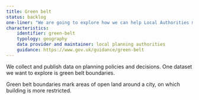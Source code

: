```yaml
---
title: Green belt
status: backlog
one-liner: "We are going to explore how we can help Local Authorities make Greenbelt data available."
characteristics:
    identifier: green-belt
    typology: geography
    data provider and maintainer: local planning authorities
    guidance: https://www.gov.uk/guidance/green-belt
---
```


We collect and publish data on planning policies and decisions. One dataset we want to explore is green belt boundaries. 

Green belt boundaries mark areas of open land around a city, on which building is more restricted.
